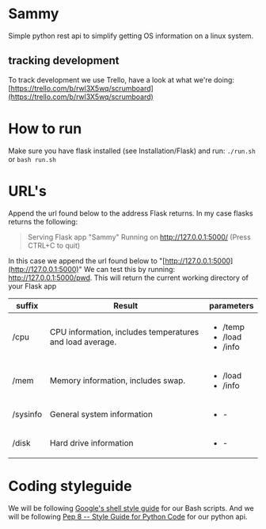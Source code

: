 # Sammy
Simple python rest api to simplify getting OS information on a linux system.

## tracking development
To track development we use Trello, have a look at what we're doing: [https://trello.com/b/rwl3X5wq/scrumboard](https://trello.com/b/rwl3X5wq/scrumboard)

# How to run
Make sure you have flask installed (see Installation/Flask) and run:
`./run.sh`
or
`bash run.sh`

# URL's
Append the url found below to the address Flask returns.
In my case flasks returns the following:

> Serving Flask app "Sammy"
> Running on http://127.0.0.1:5000/ (Press CTRL+C to quit)

In this case we append the url found below to "[http://127.0.0.1:5000](http://127.0.0.1:5000)" 
We can test this by running: http://127.0.0.1:5000/pwd.
This will return the current working directory of your Flask app

| suffix  | Result | parameters |
| ------------- | ------------- | ------------- |
| /cpu    | CPU information, includes temperatures and load average.  | <ul><li>/temp</li><li>/load</li><li>/info</li></ul>|
| /mem    | Memory information, includes swap.  | <ul><li>/load</li><li>/info</li></ul>|
| /sysinfo    | General system information  | <ul><li>-</li></ul>|
| /disk    | Hard drive information  | <ul><li>-</li></ul>|

# Coding styleguide
We will be following [Google's shell style guide](https://google.github.io/styleguide/shell.xml) for our Bash scripts.
And we will be following [Pep 8 -- Style Guide for Python Code](https://www.python.org/dev/peps/pep-0008/) for our python api.
